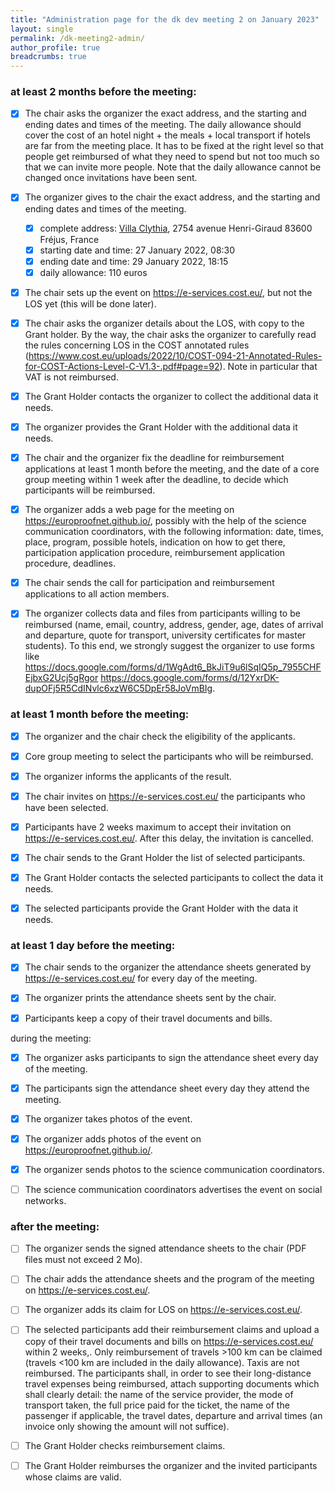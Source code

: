 ```yaml
---
title: "Administration page for the dk dev meeting 2 on January 2023"
layout: single
permalink: /dk-meeting2-admin/
author_profile: true
breadcrumbs: true
---
```


### at least 2 months before the meeting:

- [X] The chair asks the organizer the exact address, and the starting and ending dates and times of the meeting. The daily allowance should cover the cost of an hotel night + the meals + local transport if hotels are far from the meeting place. It has to be fixed at the right level so that people get reimbursed of what they need to spend but not too much so that we can invite more people. Note that the daily allowance cannot be changed once invitations have been sent.

- [X] The organizer gives to the chair the exact address, and the starting and ending dates and times of the meeting.

    * [X] complete address: [Villa Clythia](https://www.caes.cnrs.fr/sejours/la-villa-clythia/), 2754 avenue Henri-Giraud 83600 Fréjus, France
    * [X] starting date and time: 27 January 2022, 08:30
    * [X] ending date and time: 29 January 2022, 18:15
    * [X] daily allowance: 110 euros

- [X] The chair sets up the event on https://e-services.cost.eu/, but not the LOS yet (this will be done later).

- [X] The chair asks the organizer details about the LOS, with copy to the Grant holder. By the way, the chair asks the organizer to carefully read the rules concerning LOS in the COST annotated rules (https://www.cost.eu/uploads/2022/10/COST-094-21-Annotated-Rules-for-COST-Actions-Level-C-V1.3-.pdf#page=92). Note in particular that VAT is not reimbursed.

- [X] The Grant Holder contacts the organizer to collect the additional data it needs.

- [X] The organizer provides the Grant Holder with the additional data it needs.

- [X] The chair and the organizer fix the deadline for reimbursement applications at least 1 month before the meeting, and the date of a core group meeting within 1 week after the deadline, to decide which participants will be reimbursed.

- [X] The organizer adds a web page for the meeting on https://europroofnet.github.io/, possibly with the help of the science communication coordinators, with the following information: date, times, place, program, possible hotels, indication on how to get there, participation application procedure, reimbursement application procedure, deadlines.

- [X] The chair sends the call for participation and reimbursement applications to all action members.

- [X] The organizer collects data and files from participants willing to be reimbursed (name, email, country, address, gender, age, dates of arrival and departure, quote for transport, university certificates for master students). To this end, we strongly suggest the organizer to use forms like https://docs.google.com/forms/d/1WgAdt6_BkJiT9u6lSqIQ5p_7955CHFEjbxG2Ucj5gRgor https://docs.google.com/forms/d/12YxrDK-dupOFj5R5CdINvlc6xzW6C5DpEr58JoVmBIg.

### at least 1 month before the meeting:

- [X] The organizer and the chair check the eligibility of the applicants.

- [X] Core group meeting to select the participants who will be reimbursed.

- [X] The organizer informs the applicants of the result.

- [X] The chair invites on https://e-services.cost.eu/ the participants who have been selected.

- [X] Participants have 2 weeks maximum to accept their invitation on https://e-services.cost.eu/. After this delay, the invitation is cancelled.

- [X] The chair sends to the Grant Holder the list of selected participants.

- [X] The Grant Holder contacts the selected participants to collect the data it needs.

- [X] The selected participants provide the Grant Holder with the data it needs.

### at least 1 day before the meeting:

- [X] The chair sends to the organizer the attendance sheets generated by https://e-services.cost.eu/ for every day of the meeting.

- [X] The organizer prints the attendance sheets sent by the chair.

- [X] Participants keep a copy of their travel documents and bills.

during the meeting:

- [X] The organizer asks participants to sign the attendance sheet every day of the meeting.

- [X] The participants sign the attendance sheet every day they attend the meeting.

- [X] The organizer takes photos of the event.

- [X] The organizer adds photos of the event on https://europroofnet.github.io/.

- [X] The organizer sends photos to the science communication coordinators.

- [ ] The science communication coordinators advertises the event on social networks.

### after the meeting:

- [ ] The organizer sends the signed attendance sheets to the chair (PDF files must not exceed 2 Mo).

- [ ] The chair adds the attendance sheets and the program of the meeting on https://e-services.cost.eu/.

- [ ] The organizer adds its claim for LOS on https://e-services.cost.eu/.

- [ ] The selected participants add their reimbursement claims and upload a copy of their travel documents and bills on https://e-services.cost.eu/ within 2 weeks,. Only reimbursement of travels >100 km can be claimed (travels <100 km are included in the daily allowance). Taxis are not reimbursed. The participants shall, in order to see their long-distance travel expenses being reimbursed, attach supporting documents which shall clearly detail: the name of the service provider, the mode of transport taken, the full price paid for the ticket, the name of the passenger if applicable, the travel dates, departure and arrival times (an invoice only showing the amount will not suffice).

- [ ] The Grant Holder checks reimbursement claims.

- [ ] The Grant Holder reimburses the organizer and the invited participants whose claims are valid.
